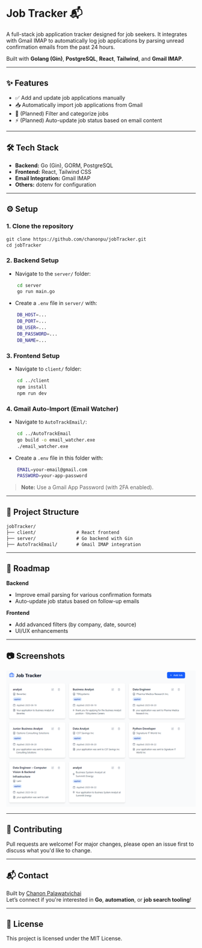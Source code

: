 # Job Tracker 📬

A full-stack job application tracker designed for job seekers. It integrates with Gmail IMAP to automatically log job applications by parsing unread confirmation emails from the past 24 hours.

Built with **Golang (Gin)**, **PostgreSQL**, **React**, **Tailwind**, and **Gmail IMAP**.

---

## ✨ Features

- ✅ Add and update job applications manually  
- 📥 Automatically import job applications from Gmail  
- 🔎 (Planned) Filter and categorize jobs  
- ⚡ (Planned) Auto-update job status based on email content

---

## 🛠 Tech Stack

- **Backend:** Go (Gin), GORM, PostgreSQL  
- **Frontend:** React, Tailwind CSS  
- **Email Integration:** Gmail IMAP  
- **Others:** dotenv for configuration

---

## ⚙️ Setup

### 1. Clone the repository

    git clone https://github.com/chanonpu/jobTracker.git
    cd jobTracker

### 2. Backend Setup

- Navigate to the `server/` folder:
```bash
    cd server
    go run main.go
```
- Create a `.env` file in `server/` with:
```bash
    DB_HOST=...
    DB_PORT=...
    DB_USER=...
    DB_PASSWORD=...
    DB_NAME=...
```
### 3. Frontend Setup

- Navigate to `client/` folder:
```bash
    cd ../client
    npm install
    npm run dev
```
### 4. Gmail Auto-Import (Email Watcher)

- Navigate to `AutoTrackEmail/`:
```bash
    cd ../AutoTrackEmail
    go build -o email_watcher.exe
    ./email_watcher.exe
```
- Create a `.env` file in this folder with:
```bash
    EMAIL=your-email@gmail.com  
    PASSWORD=your-app-password
```
> **Note:** Use a Gmail App Password (with 2FA enabled).

---

## 📌 Project Structure

    jobTracker/
    ├── client/               # React frontend
    ├── server/               # Go backend with Gin
    ├── AutoTrackEmail/       # Gmail IMAP integration

---

## 🚧 Roadmap

**Backend**
- Improve email parsing for various confirmation formats
- Auto-update job status based on follow-up emails

**Frontend**
- Add advanced filters (by company, date, source)
- UI/UX enhancements

---

## 📷 Screenshots

![App Screenshot](jobtracker-client/public/JobTracker.png)

---

## 🤝 Contributing

Pull requests are welcome! For major changes, please open an issue first to discuss what you'd like to change.

---

## 📬 Contact

Built by [Chanon Palawatvichai](https://www.linkedin.com/in/chanonpal/)  
Let’s connect if you're interested in **Go**, **automation**, or **job search tooling**!

---

## 📄 License

This project is licensed under the MIT License.
